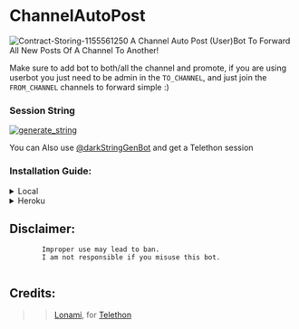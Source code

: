 # ChannelAutoPost

![Contract-Storing-1155561250](https://user-images.githubusercontent.com/95665347/170169253-4bd788b0-75f7-43d3-bd7d-8ecc8bdee557.jpg)
A Channel Auto Post (User)Bot To Forward All New Posts Of A Channel To Another!

Make sure to add bot to both/all the channel and promote, if you are using userbot you
just need to be admin in the `TO_CHANNEL`, and just join the `FROM_CHANNEL` channels to forward simple :)

### Session String 
<a href="https://replit.com/@darkempireslbots/DARKCHANNEL?v=1" target="_blank"><img src="https://img.shields.io/badge/run-session.py-red?style=for-the-badge&logo=repl.it" alt="generate_string" /></a>    

You can Also use [@darkStringGenBot](https://t.me/darkStringGenBot) and get a Telethon session

### Installation Guide:
<details>
<summary>Local</summary>
<br>
  
#### The Normal Way

Simply clone the repository and run the main file:
```sh
git clone https://github.com/DARKEMPIRESL/ChannelAutoPost
cd ChannelAutoPost
virtualenv -p /usr/bin/python3 venv
. ./venv/bin/activate
pip install -r requirements.txt
# <Create Config.py with variables as given below>
python3 -m ChannelAutoPost
```

An example `Config.py` file could be:

**Not All of the variables are mandatory**

__The (User)bot should work by setting only the first three variables__

```python3
from heroku_config import Var

class Config(Var):
  APP_ID = 6
  API_HASH = "eb06xxxxxxxxxxxx"
  BOT_TOKE = "1234567890:xxxxxxxxxxxx"  
```
</details>

<details>
<summary>Heroku</summary>
<br>
  
#### Heroku Configuration
  
Simply just leave the Config as it is.

[![Deploy To Heroku](https://www.herokucdn.com/deploy/button.svg)](https://heroku.com/deploy?template=https://github.com/DARKEMPIRESL/ChannelAutoPost)

#### Mandatory Vars

- Only three of the environment variables are mandatory.
- This is because of `telethon.errors.rpc_error_list.ApiIdPublishedFloodError`
    - `APP_ID`:   You can get this value from https://my.telegram.org
    - `API_HASH`:   You can get this value from https://my.telegram.org
- The userbot will not work without setting the mandatory vars.
- 
</details>

## Disclaimer:
```
    	Improper use may lead to ban.
    	I am not responsible if you misuse this bot.
      
```
## Credits:
>> [Lonami](https://github.com/LonamiWebs), for [Telethon](https://github.com/LonamiWebs/Telethon)
